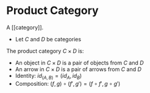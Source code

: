 # Product Category

A [[category]].

- Let $C$ and $D$ be categories

The product category $C \times D$ is:
  
- An object in $C \times D$ is a pair of objects from $C$ and $D$
- An arrow in $C \times D$ is a pair of arrows from $C$ and $D$
- Identity: $id_{(A,B)} = (id_A, id_B)$
- Composition: $(f, g) \circ (f', g') = (f \circ f', g \circ g')$
